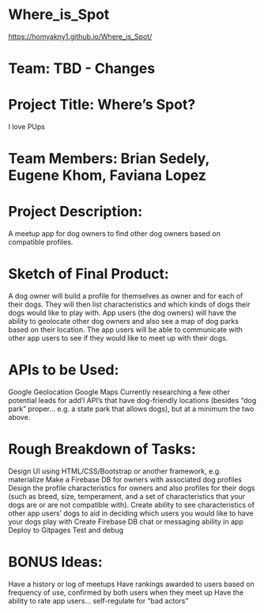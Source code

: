 # Where_is_Spot
https://homyakny1.github.io/Where_is_Spot/


# Team: TBD - Changes

# Project Title: Where’s Spot?
I love PUps
# Team Members: Brian Sedely, Eugene Khom, Faviana Lopez

# Project Description: 
A meetup app for dog owners to find other dog owners based on compatible profiles.

# Sketch of Final Product:
A dog owner will build a profile for themselves as owner and for each of their dogs. They will then list characteristics and which kinds of dogs their dogs would like to play with. App users (the dog owners) will have the ability to geolocate other dog owners and also see a map of dog parks based on their location. The app users will be able to communicate with other app users to see if they would like to meet up with their dogs.

# APIs to be Used:
Google Geolocation
Google Maps
Currently researching a few other potential leads for add’l API’s that have dog-friendly locations (besides “dog park” proper… e.g. a state park that allows dogs), but at a minimum the two above.

# Rough Breakdown of Tasks:
Design UI using HTML/CSS/Bootstrap or another framework, e.g. materialize
Make a Firebase DB for owners with associated dog profiles
Design the profile characteristics for owners and also profiles for their dogs (such as breed, size, temperament, and a set of characteristics that your dogs are or are not compatible with).
Create ability to see characteristics of other app users’ dogs to aid in deciding which users you would like to have your dogs play with
Create Firebase DB chat or messaging ability in app
Deploy to Gitpages
Test and debug

# BONUS Ideas:
Have a history or log of meetups
Have rankings awarded to users based on frequency of use, confirmed by both users when they meet up
Have the ability to rate app users… self-regulate for “bad actors”
